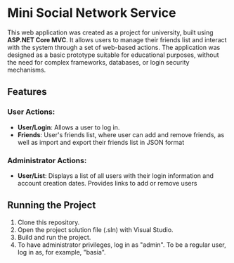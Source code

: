 # Mini Social Network Service

This web application was created as a project for university, built using **ASP.NET Core MVC**. It allows users to manage their friends list and interact with the system through a set of web-based actions. The application was designed as a basic prototype suitable for educational purposes, without the need for complex frameworks, databases, or login security mechanisms.

## Features
### User Actions:
- **User/Login**: Allows a user to log in.
- **Friends**: User's friends list, where user can add and remove friends, as well as import and export their friends list in JSON format

### Administrator Actions:
- **User/List**: Displays a list of all users with their login information and account creation dates. Provides links to add or remove users

## Running the Project

1. Clone this repository.
2. Open the project solution file (.sln) with Visual Studio.
4. Build and run the project.
5. To have administrator privileges, log in as "admin". To be a regular user, log in as, for example, "basia".


